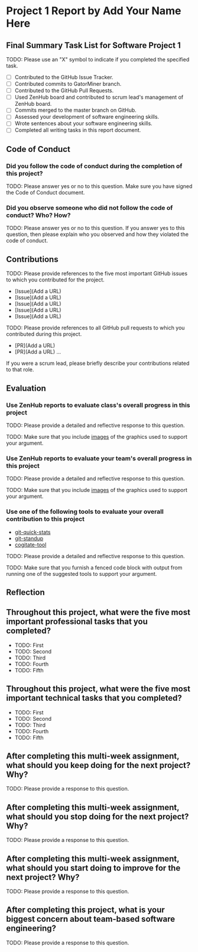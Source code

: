 # Project 1 Report by Add Your Name Here

## Final Summary Task List for Software Project 1

TODO: Please use an "X" symbol to indicate if you completed the specified task.

- [ ] Contributed to the GitHub Issue Tracker.
- [ ] Contributed commits to GatorMiner branch.
- [ ] Contributed to the GitHub Pull Requests.
- [ ] Used ZenHub board and contributed to scrum lead's management of ZenHub board.
- [ ] Commits merged to the master branch on GitHub.
- [ ] Assessed your development of software engineering skills.
- [ ] Wrote sentences about your software engineering skills.
- [ ] Completed all writing tasks in this report document.

## Code of Conduct

### Did you follow the code of conduct during the completion of this project?

TODO: Please answer yes or no to this question. Make sure you have signed the Code of Conduct document.

### Did you observe someone who did not follow the code of conduct? Who? How?

TODO: Please answer yes or no to this question. If you answer yes to this question, then please explain who you observed and how they violated the code of conduct.

## Contributions

TODO: Please provide references to the five most important GitHub issues to which you contributed for the project.

- [Issue](Add a URL)
- [Issue](Add a URL)
- [Issue](Add a URL)
- [Issue](Add a URL)
- [Issue](Add a URL)

TODO: Please provide references to all GitHub pull requests to which you contributed during this project.

- [PR](Add a URL)
- [PR](Add a URL) ...

If you were a scrum lead, please briefly describe your contributions related to that role.

## Evaluation

### Use ZenHub reports to evaluate class's overall progress in this project

TODO: Please provide a detailed and reflective response to this question.

TODO: Make sure that you include [images](https://guides.github.com/features/mastering-markdown/) of the graphics used to support your argument.

### Use ZenHub reports to evaluate your team's overall progress in this project

TODO: Please provide a detailed and reflective response to this question.

TODO: Make sure that you include [images](https://guides.github.com/features/mastering-markdown/) of the graphics used to support your argument.

### Use one of the following tools to evaluate your overall contribution to this project

- [git-quick-stats](https://github.com/arzzen/git-quick-stats)
- [git-standup](https://github.com/kamranahmedse/git-standup)
- [cogitate-tool](https://github.com/GatorCogitate/cogitate_tool)

TODO: Please provide a detailed and reflective response to this question.

TODO: Make sure that you furnish a fenced code block with output from running one of the suggested tools to support your argument.

## Reflection

## Throughout this project, what were the five most important professional tasks that you completed?

- TODO: First
- TODO: Second
- TODO: Third
- TODO: Fourth
- TODO: Fifth

## Throughout this project, what were the five most important technical tasks that you completed?

- TODO: First
- TODO: Second
- TODO: Third
- TODO: Fourth
- TODO: Fifth

## After completing this multi-week assignment, what should you keep doing for the next project? Why?

TODO: Please provide a response to this question.

## After completing this multi-week assignment, what should you stop doing for the next project? Why?

TODO: Please provide a response to this question.

## After completing this multi-week assignment, what should you start doing to improve for the next project? Why?

TODO: Please provide a response to this question.

## After completing this project, what is your biggest concern about team-based software engineering?

TODO: Please provide a response to this question.
